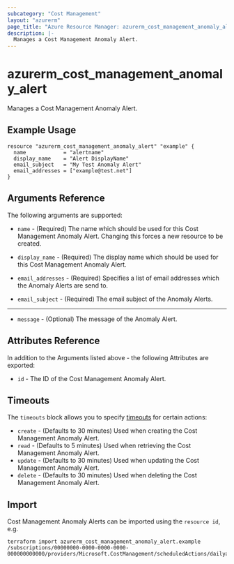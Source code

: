 ```yaml
---
subcategory: "Cost Management"
layout: "azurerm"
page_title: "Azure Resource Manager: azurerm_cost_management_anomaly_alert"
description: |-
  Manages a Cost Management Anomaly Alert.
---
```


# azurerm_cost_management_anomaly_alert

Manages a Cost Management Anomaly Alert.

## Example Usage

```hcl
resource "azurerm_cost_management_anomaly_alert" "example" {
  name            = "alertname"
  display_name    = "Alert DisplayName"
  email_subject   = "My Test Anomaly Alert"
  email_addresses = ["example@test.net"]
}
```

## Arguments Reference

The following arguments are supported:

* `name` - (Required) The name which should be used for this Cost Management Anomaly Alert. Changing this forces a new resource to be created.

* `display_name` - (Required) The display name which should be used for this Cost Management Anomaly Alert.

* `email_addresses` - (Required) Specifies a list of email addresses which the Anomaly Alerts are send to.

* `email_subject` - (Required) The email subject of the Anomaly Alerts.



---

* `message` - (Optional) The message of the Anomaly Alert.

## Attributes Reference

In addition to the Arguments listed above - the following Attributes are exported: 

* `id` - The ID of the Cost Management Anomaly Alert.

## Timeouts

The `timeouts` block allows you to specify [timeouts](https://www.terraform.io/language/resources/syntax#operation-timeouts) for certain actions:

* `create` - (Defaults to 30 minutes) Used when creating the Cost Management Anomaly Alert.
* `read` - (Defaults to 5 minutes) Used when retrieving the Cost Management Anomaly Alert.
* `update` - (Defaults to 30 minutes) Used when updating the Cost Management Anomaly Alert.
* `delete` - (Defaults to 30 minutes) Used when deleting the Cost Management Anomaly Alert.

## Import

Cost Management Anomaly Alerts can be imported using the `resource id`, e.g.

```shell
terraform import azurerm_cost_management_anomaly_alert.example /subscriptions/00000000-0000-0000-0000-000000000000/providers/Microsoft.CostManagement/scheduledActions/dailyanomalybyresourcegroup
```
